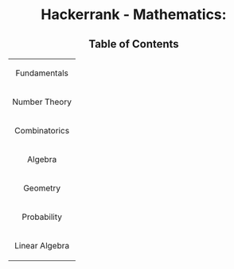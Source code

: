 <h1 align="center">Hackerrank - Mathematics:</h1>
<h2 align="center">Table of Contents</h2>
<Center><table style="width:200%">
  
  <tr>
    <td><p align="center" href="https://www.hackerrank.com/challenges/equal-stacks">Fundamentals</p></t>
  </tr>
   <tr>
    <td><p align="center" href="https://www.hackerrank.com/challenges/equal-stacks">Number Theory </p></td>
  </tr>
  <tr>
    <td><p align="center" href="https://www.hackerrank.com/challenges/equal-stacks">Combinatorics</p></td>
  </tr>
  <tr>
    <td><p align="center" href="https://www.hackerrank.com/challenges/equal-stacks">Algebra</p></td>
  </tr>
  <tr>
    <td><p align="center" href="https://www.hackerrank.com/challenges/equal-stacks">Geometry</p></td>
  </tr>
  <tr>
    <td><p align="center" href="https://www.hackerrank.com/challenges/equal-stacks">Probability</p></td>
  </tr>
  <tr>
    <td><p align="center" href="https://www.hackerrank.com/challenges/equal-stacks">Linear Algebra</p></td>
  </tr>
 
</table>
</Center>
